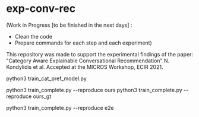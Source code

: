 # exp-conv-rec

(Work in Progress [to be finished in the next days] :
- Clean the code
- Prepare commands for each step and each experiment)

This repository was made to support the experimental findings of the paper:
"Category Aware Explainable Conversational Recommendation" N. Kondylidis et al.
Accepted at the MICROS Workshop, ECIR 2021.


python3 train_cat_pref_model.py


python3 train_complete.py --reproduce ours
python3 train_complete.py --reproduce ours_gt


python3 train_complete.py --reproduce e2e

